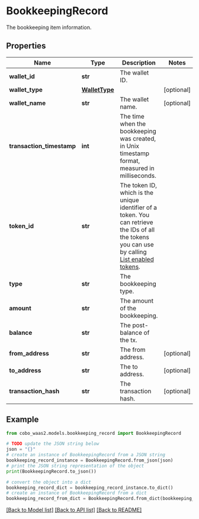 # BookkeepingRecord

The bookkeeping item information.

## Properties

Name | Type | Description | Notes
------------ | ------------- | ------------- | -------------
**wallet_id** | **str** | The wallet ID. | 
**wallet_type** | [**WalletType**](WalletType.md) |  | [optional] 
**wallet_name** | **str** | The wallet name. | [optional] 
**transaction_timestamp** | **int** | The time when the bookkeeping was created, in Unix timestamp format, measured in milliseconds. | 
**token_id** | **str** | The token ID, which is the unique identifier of a token. You can retrieve the IDs of all the tokens you can use by calling [List enabled tokens](/v2/api-references/wallets/list-enabled-tokens). | 
**type** | **str** | The bookkeeping type. | 
**amount** | **str** | The amount of the bookkeeping. | 
**balance** | **str** | The post-balance of the tx. | 
**from_address** | **str** | The from address. | [optional] 
**to_address** | **str** | The to address. | [optional] 
**transaction_hash** | **str** | The transaction hash. | [optional] 

## Example

```python
from cobo_waas2.models.bookkeeping_record import BookkeepingRecord

# TODO update the JSON string below
json = "{}"
# create an instance of BookkeepingRecord from a JSON string
bookkeeping_record_instance = BookkeepingRecord.from_json(json)
# print the JSON string representation of the object
print(BookkeepingRecord.to_json())

# convert the object into a dict
bookkeeping_record_dict = bookkeeping_record_instance.to_dict()
# create an instance of BookkeepingRecord from a dict
bookkeeping_record_from_dict = BookkeepingRecord.from_dict(bookkeeping_record_dict)
```
[[Back to Model list]](../README.md#documentation-for-models) [[Back to API list]](../README.md#documentation-for-api-endpoints) [[Back to README]](../README.md)


